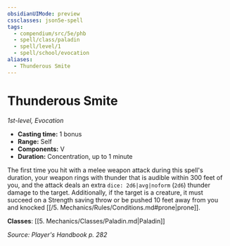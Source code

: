 ```yaml
---
obsidianUIMode: preview
cssclasses: json5e-spell
tags:
  - compendium/src/5e/phb
  - spell/class/paladin
  - spell/level/1
  - spell/school/evocation
aliases:
  - Thunderous Smite
---
```

# Thunderous Smite
*1st-level, Evocation*  

- **Casting time:** 1 bonus
- **Range:** Self
- **Components:** V
- **Duration:** Concentration, up to 1 minute

The first time you hit with a melee weapon attack during this spell's duration, your weapon rings with thunder that is audible within 300 feet of you, and the attack deals an extra `dice: 2d6|avg|noform` (`2d6`) thunder damage to the target. Additionally, if the target is a creature, it must succeed on a Strength saving throw or be pushed 10 feet away from you and knocked [[/5. Mechanics/Rules/Conditions.md#prone\|prone]].

**Classes**: [[5. Mechanics/Classes/Paladin.md\|Paladin]]

*Source: Player's Handbook p. 282*
